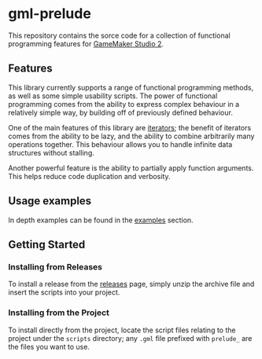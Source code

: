 # gml-prelude

This repository contains the sorce code for a collection of functional programming features for [GameMaker Studio 2](https://www.yoyogames.com/gamemaker).

## Features

This library currently supports a range of functional programming methods, as well as some simple usability scripts. The power of functional programming comes from the ability to express complex behaviour in a relatively simple way, by building off of previously defined behaviour.

One of the main features of this library are [iterators](https://github.com/NuxiiGit/gml-prelude/blob/master/examples/iterators.md); the benefit of iterators comes from the ability to be lazy, and the ability to combine arbitrarily many operations together. This behaviour allows you to handle infinite data structures without stalling.

Another powerful feature is the ability to partially apply function arguments. This helps reduce code duplication and verbosity.

## Usage examples

In depth examples can be found in the [examples](https://github.com/NuxiiGit/gml-prelude/blob/master/examples/README.md) section.

## Getting Started

### Installing from Releases

To install a release from the [releases](https://github.com/NuxiiGit/gml-prelude/releases) page, simply unzip the archive file and insert the scripts into your project.

### Installing from the Project

To install directly from the project, locate the script files relating to the project under the `scripts` directory; any `.gml` file prefixed with `prelude_` are the files you want to use.